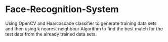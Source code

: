 # Face-Recognition-System
Using OpenCV and Haarcascade classifier to generate training data sets and then using k nearest neighbour Algorithm to find the best match for the test data from the already trained data sets.
